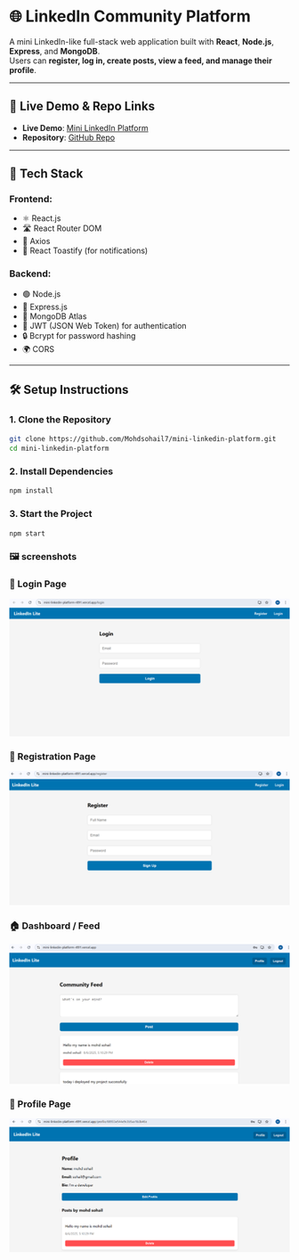 # 🌐 LinkedIn Community Platform

A mini LinkedIn-like full-stack web application built with **React**, **Node.js**, **Express**, and **MongoDB**.  
Users can **register, log in, create posts, view a feed, and manage their profile**.

---

## 🚀 Live Demo & Repo Links

- **Live Demo**: [Mini LinkedIn Platform](https://mini-linkedin-platform-r891.vercel.app/login)  
- **Repository**: [GitHub Repo](https://github.com/Mohdsohail7/mini-linkedin-platform)

---

## 🧰 Tech Stack

### Frontend:
- ⚛️ React.js  
- 🛣️ React Router DOM  
- 📡 Axios  
- 🔔 React Toastify (for notifications)

### Backend:
- 🟢 Node.js  
- 🚀 Express.js  
- 🍃 MongoDB Atlas  
- 🔑 JWT (JSON Web Token) for authentication  
- 🔒 Bcrypt for password hashing  
- 🌍 CORS  

---

## 🛠️ Setup Instructions

### 1. Clone the Repository
```bash
git clone https://github.com/Mohdsohail7/mini-linkedin-platform.git
cd mini-linkedin-platform
```

### 2. Install Dependencies
```bash
npm install
```

### 3. Start the Project
```bash
npm start
```

### 🖼️ screenshots
### 🔐 Login Page
![Login Page](./screenshots/login.PNG)

### 🔐 Registration Page
![Registration Page](./screenshots/registration.PNG)

### 🏠 Dashboard / Feed
![Dashboard](./screenshots/homepage.PNG)

### 👤 Profile Page
![Profile Page](./screenshots/profile-page.PNG)
